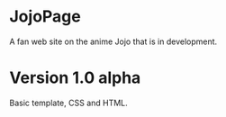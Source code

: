 # JojoPage
A fan web site on the anime Jojo that is in development.

# Version 1.0 alpha
Basic template, CSS and HTML.
